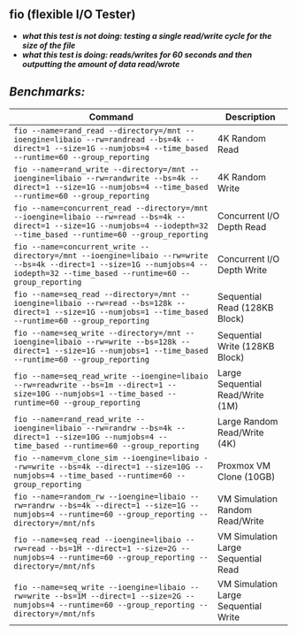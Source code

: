 ## fio (flexible I/O Tester)


- ***what this test is not doing: testing a single read/write cycle for the size of the file***   
- ***what this test is doing: reads/writes for 60 seconds and then outputting the amount of data read/wrote***

## ***Benchmarks:*** 

| Command                                                                                                                      | Description                       |
| ---------------------------------------------------------------------------------------------------------------------------- | --------------------------------- |
| `fio --name=rand_read --directory=/mnt --ioengine=libaio --rw=randread --bs=4k --direct=1 --size=1G --numjobs=4 --time_based --runtime=60 --group_reporting` | 4K Random Read                    |
| `fio --name=rand_write --directory=/mnt --ioengine=libaio --rw=randwrite --bs=4k --direct=1 --size=1G --numjobs=4 --time_based --runtime=60 --group_reporting` | 4K Random Write                   |
| `fio --name=concurrent_read --directory=/mnt --ioengine=libaio --rw=read --bs=4k --direct=1 --size=1G --numjobs=4 --iodepth=32 --time_based --runtime=60 --group_reporting` | Concurrent I/O Depth Read         |
| `fio --name=concurrent_write --directory=/mnt --ioengine=libaio --rw=write --bs=4k --direct=1 --size=1G --numjobs=4 --iodepth=32 --time_based --runtime=60 --group_reporting` | Concurrent I/O Depth Write        |
| `fio --name=seq_read --directory=/mnt --ioengine=libaio --rw=read --bs=128k --direct=1 --size=1G --numjobs=1 --time_based --runtime=60 --group_reporting` | Sequential Read (128KB Block)     |
| `fio --name=seq_write --directory=/mnt --ioengine=libaio --rw=write --bs=128k --direct=1 --size=1G --numjobs=1 --time_based --runtime=60 --group_reporting` | Sequential Write (128KB Block)    |
| `fio --name=seq_read_write --ioengine=libaio --rw=readwrite --bs=1m --direct=1 --size=10G --numjobs=1 --time_based --runtime=60 --group_reporting` | Large Sequential Read/Write (1M)  |
| `fio --name=rand_read_write --ioengine=libaio --rw=randrw --bs=4k --direct=1 --size=10G --numjobs=4 --time_based --runtime=60 --group_reporting` | Large Random Read/Write (4K)      |
| `fio --name=vm_clone_sim --ioengine=libaio --rw=write --bs=4k --direct=1 --size=10G --numjobs=4 --time_based --runtime=60 --group_reporting` | Proxmox VM Clone (10GB)           |
| `fio --name=random_rw --ioengine=libaio --rw=randrw --bs=4k --direct=1 --size=1G --numjobs=4 --runtime=60 --group_reporting --directory=/mnt/nfs` | VM Simulation Random Read/Write   |
| `fio --name=seq_read --ioengine=libaio --rw=read --bs=1M --direct=1 --size=2G --numjobs=4 --runtime=60 --group_reporting --directory=/mnt/nfs` | VM Simulation Large Sequential Read|
| `fio --name=seq_write --ioengine=libaio --rw=write --bs=1M --direct=1 --size=2G --numjobs=4 --runtime=60 --group_reporting --directory=/mnt/nfs` | VM Simulation Large Sequential Write |


